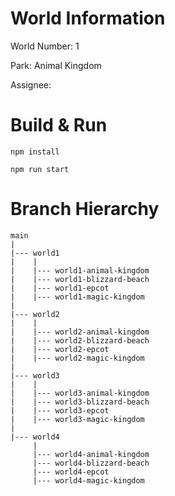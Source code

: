 World Information
=================

World Number: 1

Park: Animal Kingdom

Assignee:

Build & Run
===========

`npm install`

`npm run start`

Branch Hierarchy
================

```
main
|
|--- world1
|    |
|    |--- world1-animal-kingdom
|    |--- world1-blizzard-beach
|    |--- world1-epcot
|    |--- world1-magic-kingdom
|
|--- world2
|    |
|    |--- world2-animal-kingdom
|    |--- world2-blizzard-beach
|    |--- world2-epcot
|    |--- world2-magic-kingdom
|
|--- world3
|    |
|    |--- world3-animal-kingdom
|    |--- world3-blizzard-beach
|    |--- world3-epcot
|    |--- world3-magic-kingdom
|
|--- world4
     |
     |--- world4-animal-kingdom
     |--- world4-blizzard-beach
     |--- world4-epcot
     |--- world4-magic-kingdom
```